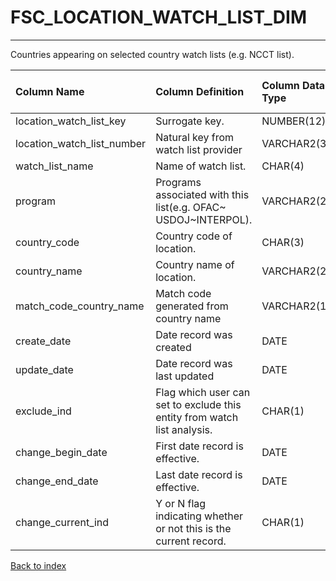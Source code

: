 # FSC_LOCATION_WATCH_LIST_DIM

---

Countries appearing on selected country watch lists (e.g. NCCT list).

| Column Name                | Column Definition                                                        | Column Data Type   | Column Null Option   | PK   | FK   |
|:---------------------------|:-------------------------------------------------------------------------|:-------------------|:---------------------|:-----|:-----|
| location_watch_list_key    | Surrogate key.                                                           | NUMBER(12)         | Not Null             | Yes  | No   |
| location_watch_list_number | Natural key from watch list provider                                     | VARCHAR2(35)       | Not Null             | No   | No   |
| watch_list_name            | Name of watch list.                                                      | CHAR(4)            | Not Null             | No   | No   |
| program                    | Programs associated with this list(e.g. OFAC~ USDOJ~INTERPOL).           | VARCHAR2(20)       | Null                 | No   | No   |
| country_code               | Country code of location.                                                | CHAR(3)            | Null                 | No   | No   |
| country_name               | Country name of location.                                                | VARCHAR2(255)      | Null                 | No   | No   |
| match_code_country_name    | Match code generated from country name                                   | VARCHAR2(15)       | Null                 | No   | No   |
| create_date                | Date record was created                                                  | DATE               | Null                 | No   | No   |
| update_date                | Date record was last updated                                             | DATE               | Null                 | No   | No   |
| exclude_ind                | Flag which user can set to exclude this entity from watch list analysis. | CHAR(1)            | Not Null             | No   | No   |
| change_begin_date          | First date record is effective.                                          | DATE               | Not Null             | No   | No   |
| change_end_date            | Last date record is effective.                                           | DATE               | Not Null             | No   | No   |
| change_current_ind         | Y or N flag indicating whether or not this is the current record.        | CHAR(1)            | Not Null             | No   | No   |

[Back to index](./index.md)